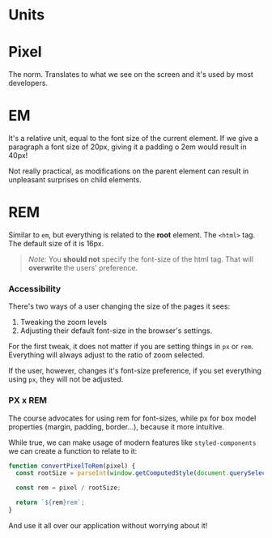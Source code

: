 # Units

# Pixel

The norm. Translates to what we see on the screen and it's used by most developers.

# EM

It's a relative unit, equal to the font size of the current element. If we give a paragraph a font size of 20px, giving it a padding o 2em would result in 40px!

Not really practical, as modifications on the parent element can result in unpleasant surprises on child elements.

# REM

Similar to `em`, but everything is related to the **root** element. The `<html>` tag. The default size of it is 16px.

> *Note*: You **should not** specify the font-size of the html tag. That will **overwrite** the users' preference.

### Accessibility

There's two ways of a user changing the size of the pages it sees:

1. Tweaking the zoom levels
2. Adjusting their default font-size in the browser's settings.

For the first tweak, it does not matter if you are setting things in `px` or `rem`. Everything will always adjust to the ratio of zoom selected.

If the user, however, changes it's font-size preference, if you set everything using `px`, they will not be adjusted.

### PX x REM

The course advocates for using rem for font-sizes, while px for box model properties (margin, padding, border...), because it more intuitive.

While true, we can make usage of modern features like `styled-components` we can create a function to relate to it:

```javascript
function convertPixelToRem(pixel) {
  const rootSize = parseInt(window.getComputedStyle(document.querySelector('html')).fontSize);

  const rem = pixel / rootSize;

  return `${rem}rem`;
}
```

And use it all over our application without worrying about it!
